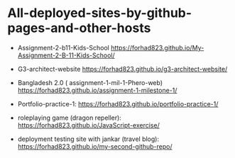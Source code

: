 # All-deployed-sites-by-github-pages-and-other-hosts
* Assignment-2-b11-Kids-School
  https://forhad823.github.io/My-Assignment-2-B-11-Kids-School/

* G3-architect-website
  https://forhad823.github.io/g3-architect-website/
  
* Bangladesh 2.0 ( assignment-1-mil-1-Phero-web)
   https://forhad823.github.io/assignment-1-milestone-1/
   
* Portfolio-practice-1:
  https://forhad823.github.io/portfolio-practice-1/

* roleplaying game (dragon repeller):
   https://forhad823.github.io/JavaScript-exercise/

* deployment testing site with jankar (travel blog):
   https://forhad823.github.io/my-second-github-repo/

